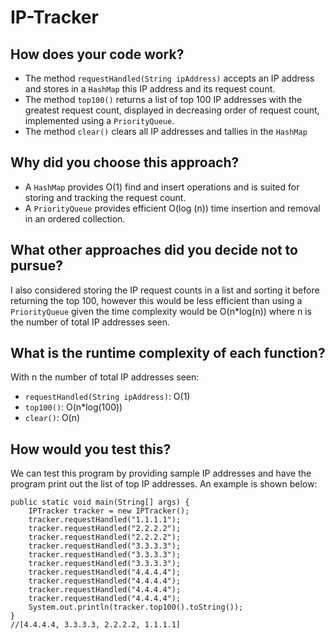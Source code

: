 # IP-Tracker

## How does your code work?
- The method `requestHandled(String ipAddress)` accepts an IP address and stores in a `HashMap` this IP address and its request count.
- The method `top100()` returns a list of top 100 IP addresses with the greatest request count, displayed in decreasing order of request count, implemented using a `PriorityQueue`.
- The method `clear()` clears all IP addresses and tallies in the `HashMap`

## Why did you choose this approach?
- A `HashMap` provides O(1) find and insert operations and is suited for storing and tracking the request count.
- A `PriorityQueue` provides efficient O(log (n)) time insertion and removal in an ordered collection.

## What other approaches did you decide not to pursue?
I also considered storing the IP request counts in a list and sorting it before returning the top 100, however this would be less efficient than using a `PriorityQueue` given the time complexity would be O(n\*log(n)) where n is the number of total IP addresses seen.

## What is the runtime complexity of each function?
With n the number of total IP addresses seen:
- `requestHandled(String ipAddress)`: O(1)
- `top100()`: O(n\*log(100))
- `clear()`: O(n)

## How would you test this?
We can test this program by providing sample IP addresses and have the program print out the list of top IP addresses. An example is shown below:
	
	public static void main(String[] args) {
		IPTracker tracker = new IPTracker();
		tracker.requestHandled("1.1.1.1");
		tracker.requestHandled("2.2.2.2");
		tracker.requestHandled("2.2.2.2");
		tracker.requestHandled("3.3.3.3");
		tracker.requestHandled("3.3.3.3");
		tracker.requestHandled("3.3.3.3");
		tracker.requestHandled("4.4.4.4");
		tracker.requestHandled("4.4.4.4");
		tracker.requestHandled("4.4.4.4");
		tracker.requestHandled("4.4.4.4");
		System.out.println(tracker.top100().toString());
	}
  	//[4.4.4.4, 3.3.3.3, 2.2.2.2, 1.1.1.1]
